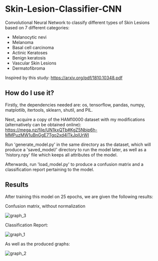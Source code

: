 # Skin-Lesion-Classifier-CNN
Convolutional Neural Network to classify different types of Skin Lesions based on 7 different categories: 
- Melanocytic nevi 
- Melanoma 
- Basal cell carcinoma 
- Actinic Keratoses 
- Benign keratosis 
- Vascular Skin Lesions 
- Dermatofibroma

Inspired by this study: https://arxiv.org/pdf/1810.10348.pdf

## How do I use it?
Firstly, the dependencies needed are: 
os, tensorflow, pandas, numpy, matplotlib, itertools, sklearn, shutil, and PIL.

Next, acquire a copy of the HAM10000 dataset with my modifications (alternatively can be obtained online):
https://mega.nz/file/UN1kxQTb#KgZ5Nbjp6h-MMPuzMW1uBnGgE7Tgo2xd4lTkJplUrWI

Run 'generate_model.py' in the same directory as the dataset, which will produce a 'saved_model/' directory to run
the model later, as well as a 'history.npy' file which keeps all attributes of the model.

Afterwards, run 'load_model.py' to produce a confusion matrix and a classification report pertaining to the model.

## Results
After training this model on 25 epochs, we are given the following results:

Confusion matrix, without normalization

![graph_3](https://i.imgur.com/jjTRpEN.png)

Classification Report:

![graph_1](https://i.imgur.com/VaTBsCM.png)

As well as the produced graphs:

![graph_2](https://i.imgur.com/1vzjR5Q.png)
